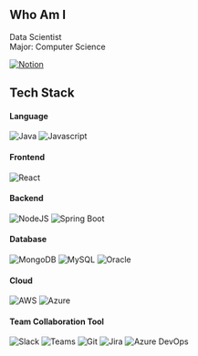 <h2 align = "left">Who Am I</h2>
<span align = "left"> 
  
  <span>Data Scientist</span> </br>
  <span>Major: Computer Science</span>
  
[![Notion](https://img.shields.io/badge/notion-181717?style=for-the-badge&logo=Notion&logoColor=white)](https://ribbon-alyssum-680.notion.site/e9d79fe7fdf04b4785fc9873d58ad451)

</span>

<h2 align = "left">Tech Stack</h2>

<span align = "left">

  <h4 align = "left">Language</h4>
  
  ![Java](https://img.shields.io/badge/java-007396?style=for-the-badge&logo=java&logoColor=white)
  ![Javascript](https://img.shields.io/badge/javascript-F7DF1E?style=for-the-badge&logo=javascript&logoColor=white)
  
  <h4 align = "left">Frontend</h4>
  
  ![React](https://img.shields.io/badge/react-61DAFB?style=for-the-badge&logo=react&logoColor=white)
  
  <h4 align = "left">Backend</h4>
  
  ![NodeJS](https://img.shields.io/badge/node.js-339933?style=for-the-badge&logo=node.js&logoColor=white)
  ![Spring Boot](https://img.shields.io/badge/springboot-6DB33F?style=for-the-badge&logo=springboot&logoColor=white)
  
  <h4 align = "left">Database</h4>
  
  ![MongoDB](https://img.shields.io/badge/mongoDB-47A248?style=for-the-badge&logo=mongoDB&logoColor=white)
  ![MySQL](https://img.shields.io/badge/mysql-4479A1?style=for-the-badge&logo=mysql&logoColor=white)
  ![Oracle](https://img.shields.io/badge/oracle-F80000?style=for-the-badge&logo=oracle&logoColor=white)
  
  <h4 align = "left">Cloud</h4>
  
  ![AWS](https://img.shields.io/badge/AWS-232F3E.svg?style=for-the-badge&logo=amazon-aws&logoColor=white)
  ![Azure](https://img.shields.io/badge/azure-0078D4?style=for-the-badge&logo=microsoft-azure&logoColor=white)
  
  <h4 align = "left">Team Collaboration Tool</h4>
  
  ![Slack](https://img.shields.io/badge/slack-4A154B.svg?style=for-the-badge&logo=slack&logoColor=white)
  ![Teams](https://img.shields.io/badge/teams-6264A7.svg?style=for-the-badge&logo=microsoft-teams&logoColor=white)
  ![Git](https://img.shields.io/badge/git-%23F05033.svg?style=for-the-badge&logo=git&logoColor=white)
  ![Jira](https://img.shields.io/badge/jira-0052CC.svg?style=for-the-badge&logo=jira&logoColor=white)
  ![Azure DevOps](https://img.shields.io/badge/azuredevops-0078D7.svg?style=for-the-badge&logo=azure-devops&logoColor=white)
  
</span>
